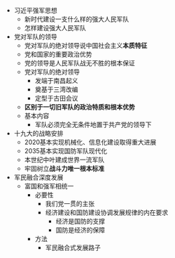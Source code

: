 - 习近平强军思想
	- 新时代建设一支什么样的强大人民军队
	- 怎样建设强大人民军队
- 党对军队的领导
	- 党对军队的绝对领导说中国社会主义**本质特征**
	- 党和国家的重要政治优势
	- 党的领导是人民军队战无不胜的根本保证
	- 党对军队的绝对领导
		- 发端于南昌起义
		- 奠基于三湾改编
		- 定型于古田会议
	- **区别于一切旧军队的政治特质和根本优势**
	- 基本内容
		- 军队必须完全无条件地置于共产党的领导下
- 十九大的战略安排
	- 2020基本实现机械化、信息化建设取得重大进展
	- 2035基本实现国防军队现代化
	- 本世纪中叶建成世界一流军队
	- 牢固树立**战斗力唯一根本标准**
- 军民融合深度发展
	- 富国和强军相统一
		- 必要性
			- 我们党一贯的主张
			- 经济建设和国防建设协调发展规律的内在要求
				- 经济是国防的支撑
				- 国防是经济的保障
		- 方法
			- 军民融合式发展路子